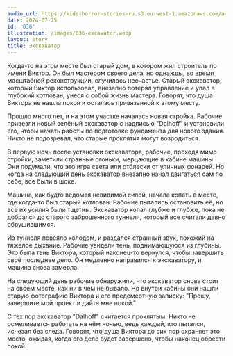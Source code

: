 ```yaml
---
audio_url: https://kids-horror-stories-ru.s3.eu-west-1.amazonaws.com/audio/036-excavator.mp3
date: 2024-07-25
id: '036'
illustration: /images/036-excavator.webp
layout: story
title: Экскаватор
---
```


Когда-то на этом месте был старый дом, в котором жил строитель по имени Виктор. Он был мастером своего дела, но однажды, во время масштабной реконструкции, случилось несчастье. Старый экскаватор, который Виктор использовал, внезапно потерял управление и упал в глубокий котлован, унеся с собой жизнь мастера. Говорят, что душа Виктора не нашла покоя и осталась привязанной к этому месту.

Прошло много лет, и на этом участке началась новая стройка. Рабочие привезли новый зелёный экскаватор с надписью "Dalhoff" и установили его, чтобы начать работы по подготовке фундамента для нового здания. Никто не подозревал, что старые проклятия могут возродиться.

В первую ночь после установки экскаватора, рабочие, проходя мимо стройки, заметили странные огоньки, мерцающие в кабине машины. Они подумали, что это игра света или отблески от уличных фонарей. Но когда на следующий день экскаватор внезапно начал двигаться сам по себе, все были в шоке.

Машина, как будто ведомая невидимой силой, начала копать в месте, где когда-то был старый котлован. Рабочие пытались остановить её, но все их усилия были тщетны. Экскаватор копал глубже и глубже, пока не добрался до старого заброшенного туннеля, который все считали давно обрушившимся.

Из туннеля повеяло холодом, и раздался странный звук, похожий на тяжелое дыхание. Рабочие увидели тень, поднимающуюся из глубины. Это была тень Виктора, который наконец-то вернулся, чтобы завершить своё последнее дело. Он медленно направился к экскаватору, и машина снова замерла.

На следующий день рабочие обнаружили, что экскаватор снова стоит на своем месте, как ни в чем не бывало. Но внутри кабины они нашли старую фотографию Виктора и его предсмертную записку: "Прошу, завершите мой проект и дайте мне покой."

С тех пор экскаватор "Dalhoff" считается проклятым. Никто не осмеливается работать на нём ночью, ведь каждый, кто пытался, исчезал без следа. Говорят, что душа Виктора до сих пор охраняет это место, ожидая, когда его дело будет завершено, чтобы наконец обрести покой.
